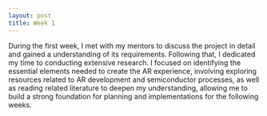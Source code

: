 ```yaml
---
layout: post
title: Week 1
---
```


During the first week, I met with my mentors to discuss the project in detail and gained a understanding of its requirements. Following that, I dedicated my time to conducting extensive research. I focused on identifying the essential elements needed to create the AR experience, involving exploring resources related to AR development and semiconductor processes, as well as reading related literature to deepen my understanding, allowing me to build a strong foundation for planning and implementations for the following weeks. 

